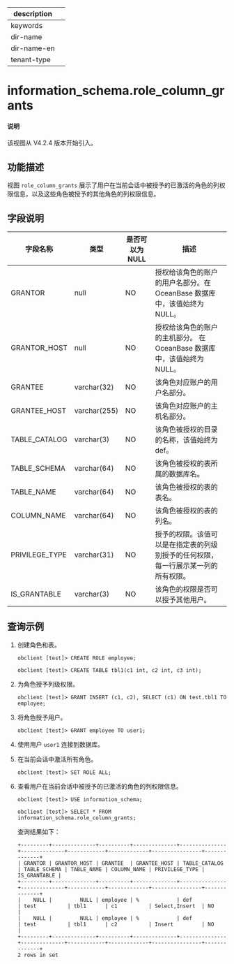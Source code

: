 |description||
|---|---|
|keywords||
|dir-name||
|dir-name-en||
|tenant-type||

# information_schema.role_column_grants

<main id="notice" type='explain'>
<h4>说明</h4>
<p>该视图从 V4.2.4 版本开始引入。</p>
</main>

## 功能描述

视图 `role_column_grants` 展示了用户在当前会话中被授予的已激活的角色的列权限信息，以及这些角色被授予的其他角色的列权限信息。

## 字段说明

| **字段名称**   | **类型**     | **是否可以为 NULL**  | **描述**        |
|----------------|--------------|----------------------|-----------------|
| GRANTOR        | null         | NO   | 授权给该角色的账户的用户名部分。在 OceanBase 数据库中，该值始终为 NULL。    |
| GRANTOR_HOST   | null         | NO   | 授权给该角色的账户的主机部分。 在 OceanBase 数据库中，该值始终为 NULL。     |
| GRANTEE        | varchar(32)  | NO   | 该角色对应账户的用户名部分。      |
| GRANTEE_HOST   | varchar(255) | NO   | 该角色对应账户的主机名部分。      |
| TABLE_CATALOG  | varchar(3)   | NO   | 该角色被授权的目录的名称，该值始终为 def。      |
| TABLE_SCHEMA   | varchar(64)  | NO   | 该角色被授权的表所属的数据库名。      |
| TABLE_NAME     | varchar(64)  | NO   | 该角色被授权的表的表名。      |
| COLUMN_NAME    | varchar(64)  | NO   | 该角色被授权的表的列名。      |
| PRIVILEGE_TYPE | varchar(31)  | NO   | 授予的权限。该值可以是在指定表的列级别授予的任何权限，每一行展示某一列的所有权限。      |
| IS_GRANTABLE   | varchar(3)   | NO   | 该角色的权限是否可以授予其他用户。     |

## 查询示例

1. 创建角色和表。

   ```shell
   obclient [test]> CREATE ROLE employee;
   ```

   ```shell
   obclient [test]> CREATE TABLE tbl1(c1 int, c2 int, c3 int);
   ```

2. 为角色授予列级权限。

   ```shell
   obclient [test]> GRANT INSERT (c1, c2), SELECT (c1) ON test.tbl1 TO employee; 
   ```

3. 将角色授予用户。

   ```shell
   obclient [test]> GRANT employee TO user1;
   ```

4. 使用用户 `user1` 连接到数据库。

5. 在当前会话中激活所有角色。

   ```shell
   obclient [test]> SET ROLE ALL;
   ```

6. 查看用户在当前会话中被授予的已激活的角色的列权限信息。

    ```shell
    obclient [test]> USE information_schema;
    ```

    ```shell
    obclient [test]> SELECT * FROM information_schema.role_column_grants;
    ```

    查询结果如下：

    ```shell
    +---------+--------------+----------+--------------+---------------+--------------+------------+-------------+----------------+--------------+
    | GRANTOR | GRANTOR_HOST | GRANTEE  | GRANTEE_HOST | TABLE_CATALOG | TABLE_SCHEMA | TABLE_NAME | COLUMN_NAME | PRIVILEGE_TYPE | IS_GRANTABLE |
    +---------+--------------+----------+--------------+---------------+--------------+------------+-------------+----------------+--------------+
    |    NULL |         NULL | employee | %            | def           | test          | tbl1      | c1          | Select,Insert  | NO           |
    |    NULL |         NULL | employee | %            | def           | test          | tbl1      | c2          | Insert         | NO           |
    +---------+--------------+----------+--------------+---------------+--------------+------------+-------------+----------------+--------------+
    2 rows in set
    ```


